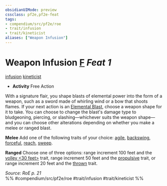 ```yaml
---
obsidianUIMode: preview
cssclass: pf2e,pf2e-feat
tags:
- compendium/src/pf2e/roe
- trait/infusion
- trait/kineticist
aliases: ["Weapon Infusion"]
---
```

# Weapon Infusion  [F](rules/core-rulebook/chapter-9-playing-the-game.md#Actions "Free Action") *Feat 1*  
[infusion](rules/traits/infusion-roe.md "Infusion Action & Ability Trait")  [kineticist](rules/traits/kineticist-roe.md "Kineticist Class Trait")  

- **Activity** Free Action

With a signature flair, you shape blasts of elemental power into the form of a weapon, such as a sword made of whirling wind or a bow that shoots flames. If your next action is an [Elemental Blast](rules/actions/elemental-blast-roe.md), choose a weapon shape for it to take. You can choose to change the blast's damage type to bludgeoning, piercing, or slashing—whichever suits the weapon shape—and you can choose other alterations depending on whether you make a melee or ranged blast.

**Melee** Add one of the following traits of your choice: [agile](rules/traits/agile.md "Agile Weapon Trait"), [backswing](rules/traits/backswing.md "Backswing Weapon Trait"), [forceful](rules/traits/forceful.md "Forceful Weapon Trait"), [reach](rules/traits/reach.md "Reach Weapon Trait"), [sweep](rules/traits/sweep.md "Sweep Weapon Trait").

**Ranged** Choose one of three options: range increment 100 feet and the [volley <30 feet>](rules/traits/volley-30-feet.md "Volley Weapon Trait") trait, range increment 50 feet and the [propulsive](rules/traits/propulsive.md "Propulsive Weapon Trait") trait, or range increment 20 feet and the [thrown](rules/traits/thrown.md "Thrown Weapon Trait") trait.

*Source: RoE p. 21*  
%% #compendium/src/pf2e/roe #trait/infusion #trait/kineticist %%